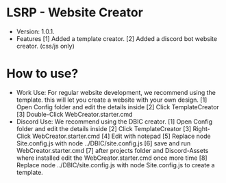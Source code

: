 # LSRP - Website Creator
 - Version: 1.0.1.
 - Features
    [1] Added a template creator.
    [2] Added a discord bot website creator. (css/js only)

# How to use?

- Work Use: For regular website development, we recommend using the template. this will let you create a website with your own design.
    [1] Open Config folder and edit the details inside
    [2] Click TemplateCreator
    [3] Double-Click WebCreator.starter.cmd
- Discord Use: We recommend using the DBIC creator.
    [1] Open Config folder and edit the details inside
    [2] Click TemplateCreator
    [3] Right-Click WebCreator.starter.cmd
    [4] Edit with notepad
    [5] Replace node Site.config.js with node ../DBIC/site.config.js
    [6] save and run WebCreator.starter.cmd
    [7] after projects folder and Discord-Assets where installed edit the WebCreator.starter.cmd once more time
    [8] Replace node ../DBIC/site.config.js with node Site.config.js to create a template.

